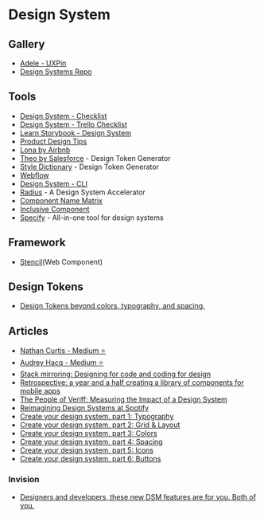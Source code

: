 # Design System

## Gallery

- [Adele - UXPin](https://adele.uxpin.com/)
- [Design Systems Repo](https://designsystemsrepo.com/design-systems)

## Tools

- [Design System - Checklist](https://designsystemchecklist.com/)
- [Design System - Trello Checklist](https://trello.com/templates/design/design-system-checklist-yZn5VFoN)
- [Learn Storybook - Design System](https://www.learnstorybook.com/design-systems-for-developers/)
- [Product Design Tips](https://productdesign.tips/)
- [Lona by Airbnb](https://github.com/airbnb/Lona)
- [Theo by Salesforce](https://github.com/salesforce-ux/theo) - Design Token Generator
- [Style Dictionary](https://amzn.github.io/style-dictionary/#/) - Design Token Generator
- [Webflow](https://webflow.com/)
- [Design System - CLI](https://intuit.github.io/design-systems-cli/#/)
- [Radius](https://rangle.io/radius) - A Design System Accelerator
- [Component Name Matrix](https://open-ui.org/analysis/component-matrix)
- [Inclusive Component](https://inclusive-components.design/)
- [Specify](https://specifyapp.com/) - All-in-one tool for design systems

## Framework

- [Stencil](https://stenciljs.com/)(Web Component)

## Design Tokens

- [Design Tokens beyond colors, typography, and spacing.](https://badootech.badoo.com/design-tokens-beyond-colors-typography-and-spacing-ad7c98f4f228)

## Articles

- [Nathan Curtis - Medium :star:](https://medium.com/@nathanacurtis)
- [Audrey Hacq - Medium :star:](https://medium.com/@audreyhacq)
- [Stack mirroring: Designing for code and coding for design](https://www.designsystems.com/stack-mirroring-designing-for-code-and-coding-for-design/)
- [Retrospective: a year and a half creating a library of components for mobile apps](https://medium.com/@gereec_t/retrospective-a-year-and-a-half-creating-a-library-of-components-for-mobile-apps-87a460487c9b)
- [The People of Veriff: Measuring the Impact of a Design System](https://www.veriff.com/veriff-times/measuring-impact-design-system?utm_campaign=Design%2BSystems%2BWeekly&utm_medium=email&utm_source=Design_Systems_Weekly_92)
- [Reimagining Design Systems at Spotify](https://spotify.design/articles/2019-12-16/reimagining-design-systems-at-spotify/)
- [Create your design system, part 1: Typography](https://medium.com/codyhouse/create-your-design-system-part-1-typography-7c630d9092bd)
- [Create your design system, part 2: Grid & Layout](https://medium.com/codyhouse/create-your-design-system-part-2-grid-layout-aa961d59b8d6)
- [Create your design system, part 3: Colors
](https://medium.com/codyhouse/create-your-design-system-part-3-colors-798e4729921f)
- [Create your design system, part 4: Spacing](https://medium.com/codyhouse/create-your-design-system-part-4-spacing-895c9213e2b9)
- [Create your design system, part 5: Icons](https://medium.com/codyhouse/create-your-design-system-part-5-icons-594f39cfb1b)
- [Create your design system, part 6: Buttons](https://medium.com/codyhouse/create-your-design-system-part-6-buttons-58e2eda2173e)

### Invision

- [Designers and developers, these new DSM features are for you. Both of you.](https://www.invisionapp.com/inside-design/dsm-new-features/)
